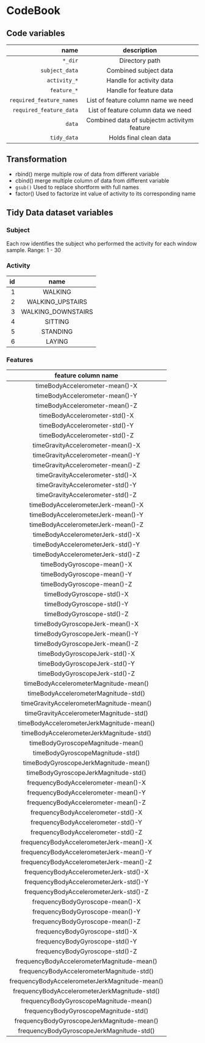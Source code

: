 # CodeBook

## Code variables

| name |              description |
|---:|:-----------------:|
| `*_dir` | Directory path |
| `subject_data` | Combined subject data |
| `activity_*` | Handle for activity data |
| `feature_*` | Handle for feature data |
| `required_feature_names` | List of feature column name we need |
| `required_feature_data` | List of feature column data we need |
| `data` | Combined data of subjectm activitym feature |
| `tidy_data` | Holds final clean data |

## Transformation

- rbind() merge multiple row of data from different variable
- cbind() merge multiple column of data from different variable
- `gsub()` Used to replace shortform with full names
- factor() Used to factorize int value of activity to its corresponding name

## Tidy Data dataset variables
### Subject

Each row identifies the subject who performed the activity for each window sample. Range: 1 - 30

### Activity

| id |              name |
|---:|:-----------------:|
|  1 |           WALKING|
|  2 |  WALKING_UPSTAIRS|
|  3 | WALKING_DOWNSTAIRS|
|  4|            SITTING|
|  5|           STANDING|
|  6|            LAYING|

### Features

| feature column name |
|:--------------------:|
| timeBodyAccelerometer-mean()-X |
| timeBodyAccelerometer-mean()-Y |
| timeBodyAccelerometer-mean()-Z |
| timeBodyAccelerometer-std()-X |
| timeBodyAccelerometer-std()-Y |
| timeBodyAccelerometer-std()-Z |
| timeGravityAccelerometer-mean()-X |
| timeGravityAccelerometer-mean()-Y |
| timeGravityAccelerometer-mean()-Z |
| timeGravityAccelerometer-std()-X |
| timeGravityAccelerometer-std()-Y |
| timeGravityAccelerometer-std()-Z |
| timeBodyAccelerometerJerk-mean()-X |
| timeBodyAccelerometerJerk-mean()-Y |
| timeBodyAccelerometerJerk-mean()-Z |
| timeBodyAccelerometerJerk-std()-X |
| timeBodyAccelerometerJerk-std()-Y |
| timeBodyAccelerometerJerk-std()-Z |
| timeBodyGyroscope-mean()-X |
| timeBodyGyroscope-mean()-Y |
| timeBodyGyroscope-mean()-Z |
| timeBodyGyroscope-std()-X |
| timeBodyGyroscope-std()-Y |
| timeBodyGyroscope-std()-Z |
| timeBodyGyroscopeJerk-mean()-X |
| timeBodyGyroscopeJerk-mean()-Y |
| timeBodyGyroscopeJerk-mean()-Z |
| timeBodyGyroscopeJerk-std()-X |
| timeBodyGyroscopeJerk-std()-Y |
| timeBodyGyroscopeJerk-std()-Z |
| timeBodyAccelerometerMagnitude-mean() |
| timeBodyAccelerometerMagnitude-std() |
| timeGravityAccelerometerMagnitude-mean() |
| timeGravityAccelerometerMagnitude-std() |
| timeBodyAccelerometerJerkMagnitude-mean() |
| timeBodyAccelerometerJerkMagnitude-std() |
| timeBodyGyroscopeMagnitude-mean() |
| timeBodyGyroscopeMagnitude-std() |
| timeBodyGyroscopeJerkMagnitude-mean() |
| timeBodyGyroscopeJerkMagnitude-std() |
| frequencyBodyAccelerometer-mean()-X |
| frequencyBodyAccelerometer-mean()-Y |
| frequencyBodyAccelerometer-mean()-Z |
| frequencyBodyAccelerometer-std()-X |
| frequencyBodyAccelerometer-std()-Y |
| frequencyBodyAccelerometer-std()-Z |
| frequencyBodyAccelerometerJerk-mean()-X |
| frequencyBodyAccelerometerJerk-mean()-Y |
| frequencyBodyAccelerometerJerk-mean()-Z |
| frequencyBodyAccelerometerJerk-std()-X |
| frequencyBodyAccelerometerJerk-std()-Y |
| frequencyBodyAccelerometerJerk-std()-Z |
| frequencyBodyGyroscope-mean()-X |
| frequencyBodyGyroscope-mean()-Y |
| frequencyBodyGyroscope-mean()-Z |
| frequencyBodyGyroscope-std()-X |
| frequencyBodyGyroscope-std()-Y |
| frequencyBodyGyroscope-std()-Z |
| frequencyBodyAccelerometerMagnitude-mean() |
| frequencyBodyAccelerometerMagnitude-std() |
| frequencyBodyAccelerometerJerkMagnitude-mean() |
| frequencyBodyAccelerometerJerkMagnitude-std() |
| frequencyBodyGyroscopeMagnitude-mean() |
| frequencyBodyGyroscopeMagnitude-std() |
| frequencyBodyGyroscopeJerkMagnitude-mean() |
| frequencyBodyGyroscopeJerkMagnitude-std() |